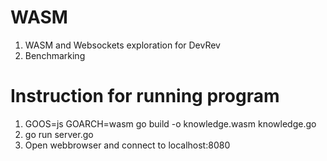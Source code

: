 # WASM

1. WASM and Websockets exploration for DevRev
2. Benchmarking


# Instruction for running program

1. GOOS=js GOARCH=wasm go build -o knowledge.wasm knowledge.go
2. go run server.go
3. Open webbrowser and connect to localhost:8080
